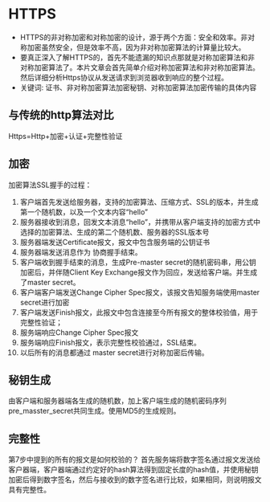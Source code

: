 # HTTPS

- HTTPS的非对称加密和对称加密的设计，源于两个方面：安全和效率。非对称加密虽然安全，但是效率不高，因为非对称加密算法的计算量比较大。
- 要真正深入了解HTTPS的，首先不能遗漏的知识点那就是对称加密算法和非对称加密算法了。本片文章会首先简单介绍对称加密算法和非对称加密算法。然后详细分析Https协议从发送请求到浏览器收到响应的整个过程。
- 关键词: 证书、非对称加密算法加密秘钥、对称加密算法加密传输的具体内容

## 与传统的http算法对比 

Https=Http+加密+认证+完整性验证

## 加密

加密算法SSL握手的过程：

1. 客户端首先发送给服务器，支持的加密算法、压缩方式、SSL的版本，并生成第一个随机数，以及一个文本内容“hello”
2. 服务器接收到消息，回发文本消息“hello”，并携带从客户端支持的加密方式中选择的加密算法、生成的第二个随机数、服务器的SSL版本号
3. 服务器端发送Certificate报文，报文中包含服务端的公钥证书
4. 服务器端发送消息作为 协商握手结束。
5. 客户端收到握手结束的消息，生成Pre-master secret的随机密码串，用公钥加密后，并伴随Client Key  Exchange报文作为回应，发送给客户端。并生成了master secret。
6. 客户端客户端发送Change Cipher Spec报文，该报文告知服务端使用master secret进行加密
7. 客户端发送Finish报文，此报文中包含连接至今所有报文的整体校验值，用于完整性验证；
8. 服务端响应Change Cipher Spec报文
9. 服务端响应Finish报文，表示完整性校验通过，SSL结束。
10. 以后所有的消息都通过 master secret进行对称加密后传输。

## 秘钥生成

由客户端和服务器端各生成的随机数，加上客户端生成的随机密码序列pre_masster_secret共同生成。使用MD5的生成规则。

## 完整性

第7步中提到的所有的报文是如何校验的？
首先服务端将数字签名通过报文发送给客户器端，客户器端通过约定好的hash算法得到固定长度的hash值，并使用秘钥加密后得到数字签名，然后与接收到的数字签名进行比较，如果相同，则说明报文具有完整性。

